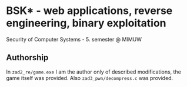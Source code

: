 # BSK* - web applications, reverse engineering, binary exploitation
Security of Computer Systems - 5. semester @ MIMUW
## Authorship
In `zad2_re/game.exe` I am the author only of described modifications, the game itself was provided. Also `zad3_pwn/decompress.c` was provided.
